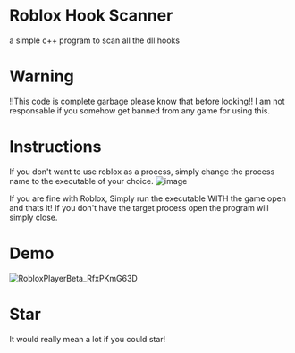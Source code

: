 # Roblox Hook Scanner
a simple c++ program to scan all the dll hooks
# Warning
!!This code is complete garbage please know that before looking!!
I am not responsable if you somehow get banned from any game for using this.
# Instructions
If you don't want to use roblox as a process, simply change the process name to the executable of your choice.
![image](https://github.com/GavinCoded/Roblox-Hook-Scanner/assets/105064040/8c84e298-36bb-4c06-b85c-83635c42cd91)

If you are fine with Roblox, Simply run the executable WITH the game open and thats it!
If you don't have the target process open the program will simply close.

# Demo
![RobloxPlayerBeta_RfxPKmG63D](https://github.com/GavinCoded/Roblox-Hook-Scanner/assets/105064040/317a047b-eb08-449c-9361-81d0381ba8e6)

# Star
It would really mean a lot if you could star!

